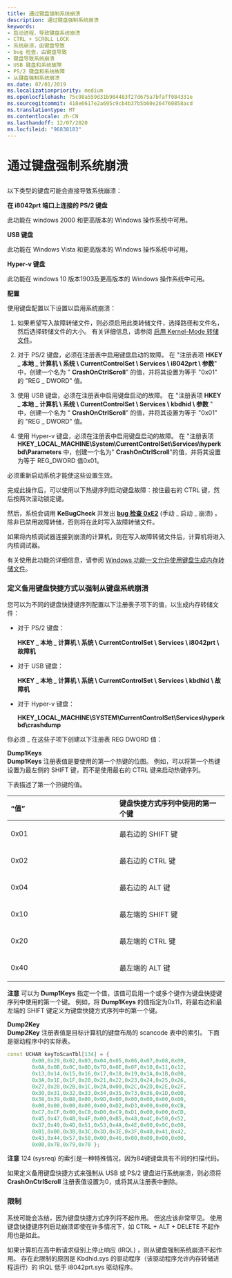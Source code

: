 ```yaml
---
title: 通过键盘强制系统崩溃
description: 通过键盘强制系统崩溃
keywords:
- 启动进程，导致键盘系统崩溃
- CTRL + SCROLL LOCK
- 系统崩溃，由键盘导致
- bug 检查，由键盘导致
- 键盘导致系统崩溃
- USB 键盘和系统故障
- PS/2 键盘和系统故障
- 从键盘强制系统崩溃
ms.date: 07/01/2019
ms.localizationpriority: medium
ms.openlocfilehash: 75c98a559d31b904483f27d675a7bfaff084331e
ms.sourcegitcommit: 418e6617e2a695c9cb4b37b5b60e264760858acd
ms.translationtype: MT
ms.contentlocale: zh-CN
ms.lasthandoff: 12/07/2020
ms.locfileid: "96838183"
---
```

# <a name="forcing-a-system-crash-from-the-keyboard"></a>通过键盘强制系统崩溃

## <span id="ddk_forcing_a_system_crash_from_the_keyboard_dbg"></span><span id="DDK_FORCING_A_SYSTEM_CRASH_FROM_THE_KEYBOARD_DBG"></span>

以下类型的键盘可能会直接导致系统崩溃：

<span id="________PS_2_keyboards_connected_on_i8042prt_ports_______"></span><span id="________ps_2_keyboards_connected_on_i8042prt_ports_______"></span><span id="________PS_2_KEYBOARDS_CONNECTED_ON_I8042PRT_PORTS_______"></span>**在 i8042prt 端口上连接的 PS/2 键盘**

此功能在 windows 2000 和更高版本的 Windows 操作系统中可用。

<span id="________USB_keyboards_______"></span><span id="________usb_keyboards_______"></span><span id="________USB_KEYBOARDS_______"></span>**USB 键盘**

此功能在 Windows Vista 和更高版本的 Windows 操作系统中可用。

<span id="hyper_v_keyboards_______"></span>**Hyper-v 键盘**

此功能在 windows 10 版本1903及更高版本的 Windows 操作系统中可用。

<span id="Configuration"></span> **配置**

使用键盘配置以下设置以启用系统崩溃：

1. 如果希望写入故障转储文件，则必须启用此类转储文件，选择路径和文件名，然后选择转储文件的大小。 有关详细信息，请参阅 [启用 Kernel-Mode 转储文件](enabling-a-kernel-mode-dump-file.md)。

2. 对于 PS/2 键盘，必须在注册表中启用键盘启动的故障。 在 "注册表项 **HKEY \_ 本地 \_ 计算机 \\ 系统 \\ CurrentControlSet \\ Services \\ i8042prt \\ 参数**" 中，创建一个名为 " **CrashOnCtrlScroll**" 的值，并将其设置为等于 "0x01" 的 "REG \_ DWORD" 值。

3. 使用 USB 键盘，必须在注册表中启用键盘启动的故障。 在 "注册表项 **HKEY \_ 本地 \_ 计算机 \\ 系统 \\ CurrentControlSet \\ Services \\ kbdhid \\ 参数** " 中，创建一个名为 " **CrashOnCtrlScroll**" 的值，并将其设置为等于 "0x01" 的 "REG \_ DWORD" 值。

4. 使用 Hyper-v 键盘，必须在注册表中启用键盘启动的故障。 在 "注册表项 **HKEY_LOCAL_MACHINE\System\CurrentControlSet\Services\hyperkbd\Parameters** 中，创建一个名为" **CrashOnCtrlScroll**"的值，并将其设置为等于 REG_DWORD 值0x01。

必须重新启动系统才能使这些设置生效。

完成此操作后，可以使用以下热键序列启动键盘故障：按住最右的 CTRL 键，然后按两次滚动锁定键。

然后，系统会调用 **KeBugCheck** 并发出 [**bug 检查 0xE2**](bug-check-0xe2--manually-initiated-crash.md) (手动 \_ 启动 \_ 崩溃) 。 除非已禁用故障转储，否则将在此时写入故障转储文件。

如果将内核调试器连接到崩溃的计算机，则在写入故障转储文件后，计算机将进入内核调试器。

有关使用此功能的详细信息，请参阅 [Windows 功能一文允许使用键盘生成内存转储文件](https://support.microsoft.com/help/244139/windows-feature-lets-you-generate-a-memory-dump-file-by-using-the-keyb)。

### <a name="span-iddefining_alternate_keyboard_shortcuts_to_force_a_system_crash_from_thespanspan-iddefining_alternate_keyboard_shortcuts_to_force_a_system_crash_from_thespandefining-alternate-keyboard-shortcuts-to-force-a-system-crash-from-the-keyboard"></a><span id="defining_alternate_keyboard_shortcuts_to_force_a_system_crash_from_the"></span><span id="DEFINING_ALTERNATE_KEYBOARD_SHORTCUTS_TO_FORCE_A_SYSTEM_CRASH_FROM_THE"></span>定义备用键盘快捷方式以强制从键盘系统崩溃

您可以为不同的键盘快捷键序列配置以下注册表子项下的值，以生成内存转储文件：

- 对于 PS/2 键盘：

    **HKEY \_ 本地 \_ 计算机 \\ 系统 \\ CurrentControlSet \\ Services \\ i8042prt \\ 故障机**

- 对于 USB 键盘：

    **HKEY \_ 本地 \_ 计算机 \\ 系统 \\ CurrentControlSet \\ Services \\ kbdhid \\ 故障机**

- 对于 Hyper-v 键盘：

    **HKEY_LOCAL_MACHINE\SYSTEM\CurrentControlSet\Services\hyperkbd\crashdump**

你必须 \_ 在这些子项下创建以下注册表 REG DWORD 值：

<span id="Dump1Keys"></span><span id="dump1keys"></span><span id="DUMP1KEYS"></span>**Dump1Keys**  
**Dump1Keys** 注册表值是要使用的第一个热键的位图。 例如，可以将第一个热键设置为最左侧的 SHIFT 键，而不是使用最右的 CTRL 键来启动热键序列。

下表描述了第一个热键的值。

<table>
<colgroup>
<col width="50%" />
<col width="50%" />
</colgroup>
<thead>
<tr class="header">
<th align="left">“值”</th>
<th align="left">键盘快捷方式序列中使用的第一个键</th>
</tr>
</thead>
<tbody>
<tr class="odd">
<td align="left"><p>0x01</p></td>
<td align="left"><p>最右边的 SHIFT 键</p></td>
</tr>
<tr class="even">
<td align="left"><p>0x02</p></td>
<td align="left"><p>最右边的 CTRL 键</p></td>
</tr>
<tr class="odd">
<td align="left"><p>0x04</p></td>
<td align="left"><p>最右边的 ALT 键</p></td>
</tr>
<tr class="even">
<td align="left"><p>0x10</p></td>
<td align="left"><p>最左端的 SHIFT 键</p></td>
</tr>
<tr class="odd">
<td align="left"><p>0x20</p></td>
<td align="left"><p>最左端的 CTRL 键</p></td>
</tr>
<tr class="even">
<td align="left"><p>0x40</p></td>
<td align="left"><p>最左端的 ALT 键</p></td>
</tr>
</tbody>
</table>

**注意**  可以为 **Dump1Keys** 指定一个值，该值可启用一个或多个键作为键盘快捷键序列中使用的第一个键。 例如，将 **Dump1Keys** 的值指定为0x11，将最右边和最左端的 SHIFT 键定义为键盘快捷方式序列中的第一个键。

<span id="Dump2Key"></span><span id="dump2key"></span><span id="DUMP2KEY"></span>**Dump2Key**  
**Dump2Key** 注册表值是目标计算机的键盘布局的 scancode 表中的索引。 下面是驱动程序中的实际表。

```cpp
const UCHAR keyToScanTbl[134] = { 
        0x00,0x29,0x02,0x03,0x04,0x05,0x06,0x07,0x08,0x09,
        0x0A,0x0B,0x0C,0x0D,0x7D,0x0E,0x0F,0x10,0x11,0x12,
        0x13,0x14,0x15,0x16,0x17,0x18,0x19,0x1A,0x1B,0x00,
        0x3A,0x1E,0x1F,0x20,0x21,0x22,0x23,0x24,0x25,0x26,
        0x27,0x28,0x2B,0x1C,0x2A,0x00,0x2C,0x2D,0x2E,0x2F,
        0x30,0x31,0x32,0x33,0x34,0x35,0x73,0x36,0x1D,0x00,
        0x38,0x39,0xB8,0x00,0x9D,0x00,0x00,0x00,0x00,0x00,
        0x00,0x00,0x00,0x00,0x00,0xD2,0xD3,0x00,0x00,0xCB,
        0xC7,0xCF,0x00,0xC8,0xD0,0xC9,0xD1,0x00,0x00,0xCD,
        0x45,0x47,0x4B,0x4F,0x00,0xB5,0x48,0x4C,0x50,0x52,
        0x37,0x49,0x4D,0x51,0x53,0x4A,0x4E,0x00,0x9C,0x00,
        0x01,0x00,0x3B,0x3C,0x3D,0x3E,0x3F,0x40,0x41,0x42,
        0x43,0x44,0x57,0x58,0x00,0x46,0x00,0x00,0x00,0x00,
        0x00,0x7B,0x79,0x70 };
```

**注意**   124 (sysreq) 的索引是一种特殊情况，因为84键键盘具有不同的扫描代码。

如果定义备用键盘快捷方式来强制从 USB 或 PS/2 键盘进行系统崩溃，则必须将 **CrashOnCtrlScroll** 注册表值设置为0，或将其从注册表中删除。

### <a name="span-idlimitationsspanspan-idlimitationsspanlimitations"></a><span id="limitations"></span><span id="LIMITATIONS"></span>限制

系统可能会冻结，因为键盘快捷方式序列将不起作用。 但这应该非常罕见。 使用键盘快捷键序列启动崩溃即使在许多情况下，如 CTRL + ALT + DELETE 不起作用也是如此。

如果计算机在高中断请求级别上停止响应 (IRQL) ，则从键盘强制系统崩溃不起作用。 存在此限制的原因是 Kbdhid.sys 的驱动程序（该驱动程序允许内存转储进程运行）的 IRQL 低于 i8042prt.sys 驱动程序。
